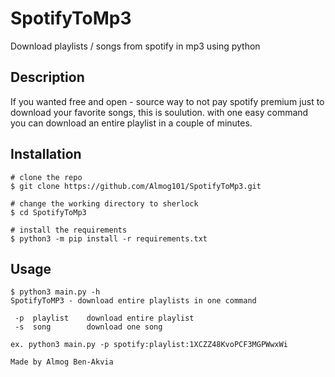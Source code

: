 # SpotifyToMp3

Download playlists / songs from spotify in mp3 using python 


## Description

If you wanted free and open - source way to not pay spotify premium just to download your favorite songs, this is soulution. with one easy command you can download an entire playlist in a couple of minutes.


## Installation

```console
# clone the repo
$ git clone https://github.com/Almog101/SpotifyToMp3.git

# change the working directory to sherlock
$ cd SpotifyToMp3

# install the requirements
$ python3 -m pip install -r requirements.txt
```

## Usage

```console
$ python3 main.py -h
SpotifyToMP3 - download entire playlists in one command

 -p  playlist    download entire playlist
 -s  song        download one song

ex. python3 main.py -p spotify:playlist:1XCZZ48KvoPCF3MGPWwxWi

Made by Almog Ben-Akvia
```

